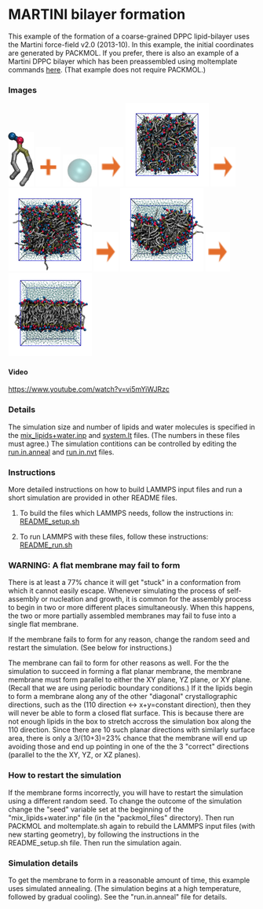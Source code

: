 MARTINI bilayer formation
===============================
This example of the formation of a coarse-grained DPPC lipid-bilayer uses the Martini force-field v2.0 (2013-10).  In this example, the initial coordinates are generated by PACKMOL.  If you prefer, there is also an example of a Martini DPPC bilayer which has been preassembled using moltemplate commands [here](../DPPC_bilayer_preformed/README.md).  (That example does not require PACKMOL.)

### Images
<img src="images/DPPC_martini_LR.jpg" height=110> <img src="images/plus.svg" height=80> <img src="images/water_martini_LR.jpg" width=70> <img src="images/rightarrow.svg" height=80> <img src="images/t=0_after_minimization_LR.jpg" width=170> <img src="images/rightarrow.svg" height=80> <img src="images/t=6ns_300K_NPT_LR.jpg" width=170> <img src="images/rightarrow.svg" height=80> <img src="images/t=13ns_450K_NVT_LR.jpg" width=170> <img src="images/rightarrow.svg" height=80> <img src="images/t=26ns_300K_NPT_LR.jpg" width=170>

#### Video

https://www.youtube.com/watch?v=vi5mYiWJRzc

### Details

The simulation size and number of lipids and water molecules is specified in the [mix_lipids+water.inp](./packmol_files/mix_lipids+water.inp) and [system.lt](./moltemplate_files/system.lt) files.  (The numbers in these files must agree.)  The simulation contitions can be controlled by editing the [run.in.anneal](run.in.anneal) and [run.in.nvt](run.in.nvt) files.


### Instructions

More detailed instructions on how to build LAMMPS input files and run a short simulation are provided in other README files.

1) To build the files which LAMMPS needs, follow the instructions in:
[README_setup.sh](README_setup.sh)

2) To run LAMMPS with these files, follow these instructions:
[README_run.sh](README_run.sh)


### WARNING: A flat membrane may fail to form

There is at least a 77% chance it will get "stuck" in a conformation from which it cannot easily escape.  Whenever simulating the process of self-assembly or nucleation and growth, it is common for the assembly process to begin in two or more different places simultaneously.  When this happens, the two or more partially assembled membranes may fail to fuse into a single flat membrane.

If the membrane fails to form for any reason, change the random seed and restart the simulation.  (See below for instructions.)

The membrane can fail to form for other reasons as well.  For the the simulation to succeed in forming a flat planar membrane, the membrane membrane must form parallel to either the XY plane, YZ plane, or XY plane.  (Recall that we are using periodic boundary conditions.)  If it the lipids begin to form a membrane along any of the other "diagonal" crystallographic directions, such as the (110 direction ↔ x+y=constant direction), then they will never be able to form a closed flat surface.  This is because there are not enough lipids in the box to stretch accross the simulation box along the 110 direction.  Since there are 10 such planar directions with similarly surface area, there is only a 3/(10+3)=23% chance that the membrane will end up avoiding those and end up pointing in one of the the 3 "correct" directions (parallel to the the XY, YZ, or XZ planes).


### How to restart the simulation

If the membrane forms incorrectly, you will have to restart the simulation using a different random seed.  To change the outcome of the simulation change the "seed" variable set at the beginning of the "mix_lipids+water.inp" file (in the "packmol_files" directory).  Then run PACKMOL and moltemplate.sh again to rebuild the LAMMPS input files (with new starting geometry), by following the instructions in the README_setup.sh file.  Then run the simulation again.

### Simulation details

To get the membrane to form in a reasonable amount of time, this example uses simulated annealing.  (The simulation begins at a high temperature, followed by gradual cooling).  See the "run.in.anneal" file for details.
